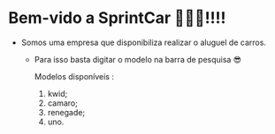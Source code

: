 # Bem-vido a SprintCar 🚗🚕🚙‼‼

- Somos uma empresa que disponibiliza realizar o aluguel de carros.

  - Para isso basta digitar o modelo na barra de pesquisa 😎

     Modelos disponíveis :

    1. kwid;
    2. camaro;
    3. renegade;
    4. uno.
